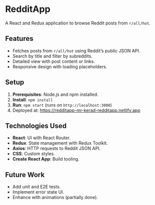 # RedditApp

A React and Redux application to browse Reddit posts from `r/all/hot`.

## Features
- Fetches posts from `r/all/hot` using Reddit’s public JSON API.
- Search by title and filter by subreddits.
- Detailed view with post content or links.
- Responsive design with loading placeholders.

## Setup
1. **Prerequisites**: Node.js and npm installed.
2. **Install**: `npm install`
3. **Run**: `npm start` (runs on `http://localhost:3000`)
4. Deployed at: https://redditapp-mr-kerad-redditapp.netlify.app 

## Technologies Used
- **React**: UI with React Router.
- **Redux**: State management with Redux Toolkit.
- **Axios**: HTTP requests to Reddit JSON API.
- **CSS**: Custom styles.
- **Create React App**: Build tooling.

## Future Work
- Add unit and E2E tests.
- Implement error state UI.
- Enhance with animations (partially done).